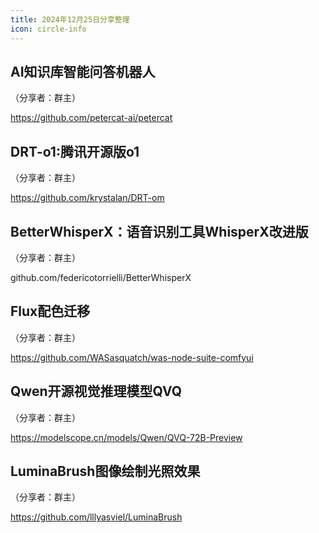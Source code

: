 ```yaml
---
title: 2024年12月25日分享整理
icon: circle-info
---
```


## AI知识库智能问答机器人

（分享者：群主）

https://github.com/petercat-ai/petercat

## DRT-o1:腾讯开源版o1

（分享者：群主）

https://github.com/krystalan/DRT-om

## BetterWhisperX：语音识别工具WhisperX改进版

（分享者：群主）

github.com/federicotorrielli/BetterWhisperX

## Flux配色迁移

（分享者：群主）

https://github.com/WASasquatch/was-node-suite-comfyui

## Qwen开源视觉推理模型QVQ

（分享者：群主）

https://modelscope.cn/models/Qwen/QVQ-72B-Preview

## LuminaBrush图像绘制光照效果

（分享者：群主）

https://github.com/lllyasviel/LuminaBrush

